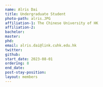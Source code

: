 ```yaml
---
name: Alris Dai
title: Undergraduate Student
photo-path: alris.JPG
affiliation-1: The Chinese University of HK
affiliation-2: 
bachelor:
master: 
phd:  
email: alris.dai@link.cuhk.edu.hk
twitter: 
github: 
start_date: 2023-08-01
ordering: 8
end_date: 
post-stay-position: 
layout: members
---
```


